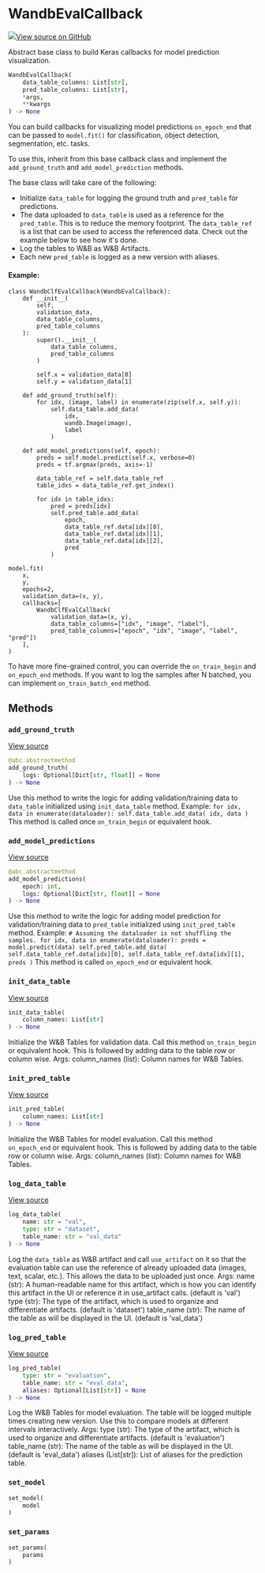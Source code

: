 # WandbEvalCallback



[![](https://www.tensorflow.org/images/GitHub-Mark-32px.png)View source on GitHub](https://www.github.com/wandb/client/tree/latest/wandb/integration/keras/callbacks/tables_builder.py#L10-L229)



Abstract base class to build Keras callbacks for model prediction visualization.

```python
WandbEvalCallback(
    data_table_columns: List[str],
    pred_table_columns: List[str],
    *args,
    **kwargs
) -> None
```




You can build callbacks for visualizing model predictions `on_epoch_end`
that can be passed to `model.fit()` for classification, object detection,
segmentation, etc. tasks.

To use this, inherit from this base callback class and implement the `add_ground_truth`
and `add_model_prediction` methods.

The base class will take care of the following:
- Initialize `data_table` for logging the ground truth and
    `pred_table` for predictions.
- The data uploaded to `data_table` is used as a reference for the
    `pred_table`. This is to reduce the memory footprint. The `data_table_ref`
    is a list that can be used to access the referenced data.
    Check out the example below to see how it's done.
- Log the tables to W&B as W&B Artifacts.
- Each new `pred_table` is logged as a new version with aliases.

#### Example:

```
class WandbClfEvalCallback(WandbEvalCallback):
    def __init__(
        self,
        validation_data,
        data_table_columns,
        pred_table_columns
    ):
        super().__init__(
            data_table_columns,
            pred_table_columns
        )

        self.x = validation_data[0]
        self.y = validation_data[1]

    def add_ground_truth(self):
        for idx, (image, label) in enumerate(zip(self.x, self.y)):
            self.data_table.add_data(
                idx,
                wandb.Image(image),
                label
            )

    def add_model_predictions(self, epoch):
        preds = self.model.predict(self.x, verbose=0)
        preds = tf.argmax(preds, axis=-1)

        data_table_ref = self.data_table_ref
        table_idxs = data_table_ref.get_index()

        for idx in table_idxs:
            pred = preds[idx]
            self.pred_table.add_data(
                epoch,
                data_table_ref.data[idx][0],
                data_table_ref.data[idx][1],
                data_table_ref.data[idx][2],
                pred
            )

model.fit(
    x,
    y,
    epochs=2,
    validation_data=(x, y),
    callbacks=[
        WandbClfEvalCallback(
            validation_data=(x, y),
            data_table_columns=["idx", "image", "label"],
            pred_table_columns=["epoch", "idx", "image", "label", "pred"])
    ],
)
```


To have more fine-grained control, you can override the `on_train_begin` and
`on_epoch_end` methods. If you want to log the samples after N batched, you
can implement `on_train_batch_end` method.

## Methods

<h3 id="add_ground_truth"><code>add_ground_truth</code></h3>

[View source](https://www.github.com/wandb/client/tree/latest/wandb/integration/keras/callbacks/tables_builder.py#L127-L141)

```python
@abc.abstractmethod
add_ground_truth(
    logs: Optional[Dict[str, float]] = None
) -> None
```

Use this method to write the logic for adding validation/training
data to `data_table` initialized using `init_data_table` method.
Example:
    ```
    for idx, data in enumerate(dataloader):
        self.data_table.add_data(
            idx,
            data
        )
    ```
This method is called once `on_train_begin` or equivalent hook.

<h3 id="add_model_predictions"><code>add_model_predictions</code></h3>

[View source](https://www.github.com/wandb/client/tree/latest/wandb/integration/keras/callbacks/tables_builder.py#L143-L163)

```python
@abc.abstractmethod
add_model_predictions(
    epoch: int,
    logs: Optional[Dict[str, float]] = None
) -> None
```

Use this method to write the logic for adding model prediction for
validation/training data to `pred_table` initialized using
`init_pred_table` method.
Example:
    ```
    # Assuming the dataloader is not shuffling the samples.
    for idx, data in enumerate(dataloader):
        preds = model.predict(data)
        self.pred_table.add_data(
            self.data_table_ref.data[idx][0],
            self.data_table_ref.data[idx][1],
            preds
        )
    ```
This method is called `on_epoch_end` or equivalent hook.

<h3 id="init_data_table"><code>init_data_table</code></h3>

[View source](https://www.github.com/wandb/client/tree/latest/wandb/integration/keras/callbacks/tables_builder.py#L165-L172)

```python
init_data_table(
    column_names: List[str]
) -> None
```

Initialize the W&B Tables for validation data.
Call this method `on_train_begin` or equivalent hook. This is followed by
adding data to the table row or column wise.
Args:
    column_names (list): Column names for W&B Tables.

<h3 id="init_pred_table"><code>init_pred_table</code></h3>

[View source](https://www.github.com/wandb/client/tree/latest/wandb/integration/keras/callbacks/tables_builder.py#L174-L181)

```python
init_pred_table(
    column_names: List[str]
) -> None
```

Initialize the W&B Tables for model evaluation.
Call this method `on_epoch_end` or equivalent hook. This is followed by
adding data to the table row or column wise.
Args:
    column_names (list): Column names for W&B Tables.

<h3 id="log_data_table"><code>log_data_table</code></h3>

[View source](https://www.github.com/wandb/client/tree/latest/wandb/integration/keras/callbacks/tables_builder.py#L183-L208)

```python
log_data_table(
    name: str = "val",
    type: str = "dataset",
    table_name: str = "val_data"
) -> None
```

Log the `data_table` as W&B artifact and call
`use_artifact` on it so that the evaluation table can use the reference
of already uploaded data (images, text, scalar, etc.).
This allows the data to be uploaded just once.
Args:
    name (str):  A human-readable name for this artifact, which is how
        you can identify this artifact in the UI or reference
        it in use_artifact calls. (default is 'val')
    type (str): The type of the artifact, which is used to organize and
        differentiate artifacts. (default is 'dataset')
    table_name (str): The name of the table as will be displayed in the UI.
        (default is 'val_data')

<h3 id="log_pred_table"><code>log_pred_table</code></h3>

[View source](https://www.github.com/wandb/client/tree/latest/wandb/integration/keras/callbacks/tables_builder.py#L210-L229)

```python
log_pred_table(
    type: str = "evaluation",
    table_name: str = "eval_data",
    aliases: Optional[List[str]] = None
) -> None
```

Log the W&B Tables for model evaluation.
The table will be logged multiple times creating new version. Use this
to compare models at different intervals interactively.
Args:
    type (str): The type of the artifact, which is used to organize and
        differentiate artifacts. (default is 'evaluation')
    table_name (str): The name of the table as will be displayed in the UI.
        (default is 'eval_data')
    aliases (List[str]): List of aliases for the prediction table.

<h3 id="set_model"><code>set_model</code></h3>

```python
set_model(
    model
)
```




<h3 id="set_params"><code>set_params</code></h3>

```python
set_params(
    params
)
```







